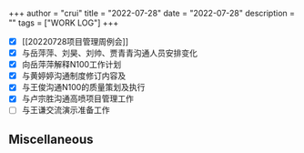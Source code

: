 +++
author = "crui"
title = "2022-07-28"
date = "2022-07-28"
description = ""
tags = ["WORK LOG"]
+++

- [x] [[20220728项目管理周例会]]
- [x] 与岳萍萍、刘昊、刘帅、贾青青沟通人员安排变化
- [x] 向岳萍萍解释N100工作计划
- [x] 与黄婷婷沟通制度修订内容及
- [x] 与王俊沟通N100的质量策划及执行
- [x] 与卢宗胜沟通高喷项目管理工作
- [ ] 与王谦交流演示准备工作

## Miscellaneous

